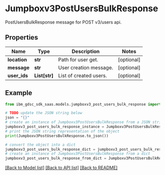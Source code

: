 # Jumpboxv3PostUsersBulkResponse

PostUsersBulkResponse message for POST v3/users api.

## Properties

Name | Type | Description | Notes
------------ | ------------- | ------------- | -------------
**location** | **str** | Path for user get. | [optional] 
**message** | **str** | User creation message. | [optional] 
**user_ids** | **List[str]** | List of created users. | [optional] 

## Example

```python
from ibm_gdsc_sdk_saas.models.jumpboxv3_post_users_bulk_response import Jumpboxv3PostUsersBulkResponse

# TODO update the JSON string below
json = "{}"
# create an instance of Jumpboxv3PostUsersBulkResponse from a JSON string
jumpboxv3_post_users_bulk_response_instance = Jumpboxv3PostUsersBulkResponse.from_json(json)
# print the JSON string representation of the object
print(Jumpboxv3PostUsersBulkResponse.to_json())

# convert the object into a dict
jumpboxv3_post_users_bulk_response_dict = jumpboxv3_post_users_bulk_response_instance.to_dict()
# create an instance of Jumpboxv3PostUsersBulkResponse from a dict
jumpboxv3_post_users_bulk_response_from_dict = Jumpboxv3PostUsersBulkResponse.from_dict(jumpboxv3_post_users_bulk_response_dict)
```
[[Back to Model list]](../README.md#documentation-for-models) [[Back to API list]](../README.md#documentation-for-api-endpoints) [[Back to README]](../README.md)


